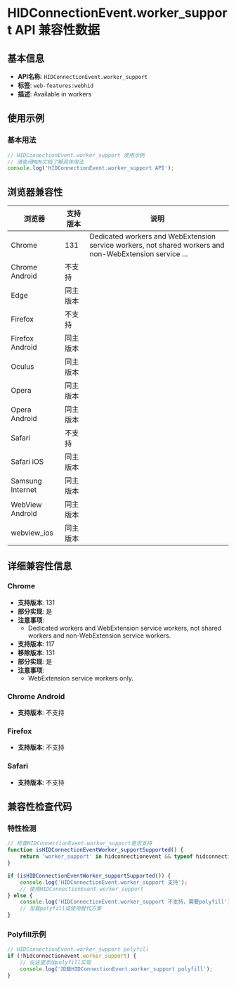 # HIDConnectionEvent.worker_support API 兼容性数据

## 基本信息

- **API名称**: `HIDConnectionEvent.worker_support`
- **标签**: `web-features:webhid`
- **描述**: Available in workers

## 使用示例

### 基本用法

```javascript
// HIDConnectionEvent.worker_support 使用示例
// 请查阅MDN文档了解具体用法
console.log('HIDConnectionEvent.worker_support API');
```

## 浏览器兼容性

| 浏览器 | 支持版本 | 说明 |
|--------|----------|------|
| Chrome | 131 | Dedicated workers and WebExtension service workers, not shared workers and non-WebExtension service ... |
| Chrome Android | 不支持 |  |
| Edge | 同主版本 |  |
| Firefox | 不支持 |  |
| Firefox Android | 同主版本 |  |
| Oculus | 同主版本 |  |
| Opera | 同主版本 |  |
| Opera Android | 同主版本 |  |
| Safari | 不支持 |  |
| Safari iOS | 同主版本 |  |
| Samsung Internet | 同主版本 |  |
| WebView Android | 同主版本 |  |
| webview_ios | 同主版本 |  |

## 详细兼容性信息

### Chrome

- **支持版本**: 131
- **部分实现**: 是
- **注意事项**:
  - Dedicated workers and WebExtension service workers, not shared workers and non-WebExtension service workers.
- **支持版本**: 117
- **移除版本**: 131
- **部分实现**: 是
- **注意事项**:
  - WebExtension service workers only.

### Chrome Android

- **支持版本**: 不支持

### Firefox

- **支持版本**: 不支持

### Safari

- **支持版本**: 不支持

## 兼容性检查代码

### 特性检测

```javascript
// 检查HIDConnectionEvent.worker_support是否支持
function isHIDConnectionEventWorker_supportSupported() {
    return 'worker_support' in hidconnectionevent && typeof hidconnectionevent.worker_support === 'function';
}

if (isHIDConnectionEventWorker_supportSupported()) {
    console.log('HIDConnectionEvent.worker_support 支持');
    // 使用HIDConnectionEvent.worker_support
} else {
    console.log('HIDConnectionEvent.worker_support 不支持，需要polyfill');
    // 加载polyfill或使用替代方案
}
```

### Polyfill示例

```javascript
// HIDConnectionEvent.worker_support polyfill
if (!hidconnectionevent.worker_support) {
    // 在这里添加polyfill实现
    console.log('加载HIDConnectionEvent.worker_support polyfill');
}
```

